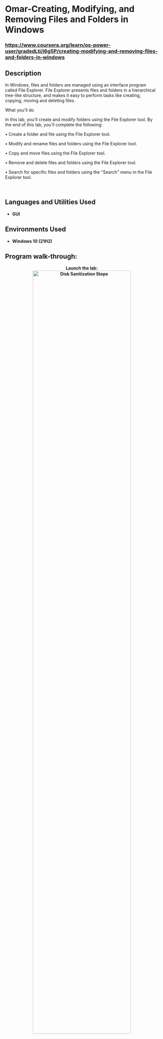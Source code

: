 <h1>Omar-Creating, Modifying, and Removing Files and Folders in Windows</h1>

 ### https://www.coursera.org/learn/os-power-user/gradedLti/i6g5P/creating-modifying-and-removing-files-and-folders-in-windows

<h2>Description</h2>
In Windows, files and folders are managed using an interface program called File Explorer. File Explorer presents files and folders in a hierarchical tree-like structure, and makes it easy to perform tasks like creating, copying, moving and deleting files.

What you'll do

In this lab, you'll create and modify folders using the File Explorer tool. By the end of this lab, you'll complete the following:

•	Create a folder and file using the File Explorer tool.

•	Modify and rename files and folders using the File Explorer tool.

•	Copy and move files using the File Explorer tool.

•	Remove and delete files and folders using the File Explorer tool.

•	Search for specific files and folders using the "Search" menu in the File Explorer tool.

<br />

<h2>Languages and Utilities Used</h2>

- <b>GUI

<h2>Environments Used </h2>

- <b>Windows 10</b> (21H2)

<h2>Program walk-through:</h2>

<p align="center">
Launch the lab: <br/>
<img src="https://i.imgur.com/TqAQ3T0.png" height="80%" width="80%" alt="Disk Sanitization Steps"/>
<br />
<br />
Creating files and folders:  <br/>
<img src="https://i.imgur.com/GF7nJxe.png" height="80%" width="80%" alt="Disk Sanitization Steps"/>
<br />
<br />
Creating a file ( My new folder ) : <br/>
<img src="https://i.imgur.com/nCIbXbg.png" height="80%" width="80%" alt="Disk Sanitization Steps"/>
<br />
<br />
Confirm your selection:  <br/>
<img src="https://i.imgur.com/cdFHBiU.png" height="80%" width="80%" alt="Disk Sanitization Steps"/>
<br />
<br />
Wait for process to complete (may take some time):  <br/>
<img src="https://i.imgur.com/JL945Ga.png" height="80%" width="80%" alt="Disk Sanitization Steps"/>
<br />
<br />
Sanitization complete:  <br/>
<img src="https://i.imgur.com/K71yaM2.png" height="80%" width="80%" alt="Disk Sanitization Steps"/>
<br />
<br />
Observe the wiped disk:  <br/>
<img src="https://i.imgur.com/AeZkvFQ.png" height="80%" width="80%" alt="Disk Sanitization Steps"/>
</p>

<!--
 ```diff
- text in red
+ text in green
! text in orange
# text in gray
@@ text in purple (and bold)@@
```
--!>
Beta
0 / 0
used queries
1
